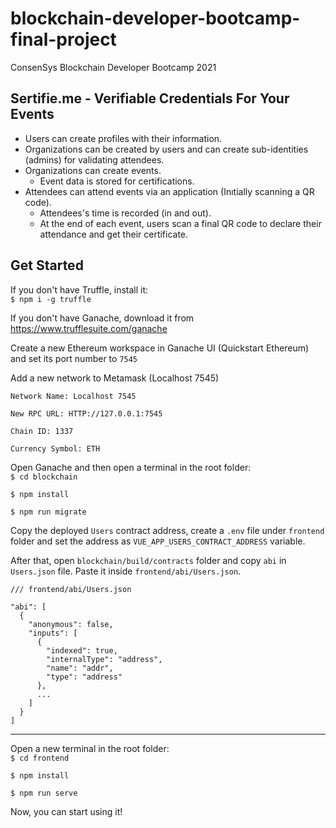 # blockchain-developer-bootcamp-final-project
ConsenSys Blockchain Developer Bootcamp 2021

## Sertifie.me - Verifiable Credentials For Your Events

- Users can create profiles with their information.
- Organizations can be created by users and can create sub-identities (admins) for validating attendees.
- Organizations can create events.
  - Event data is stored for certifications.
- Attendees can attend events via an application (Inıtially scanning a QR code).
  - Attendees's time is recorded (in and out).
  - At the end of each event, users scan a final QR code to declare their attendance and get their certificate.

## Get Started
If you don't have Truffle, install it:\
`$ npm i -g truffle`

If you don't have Ganache, download it from https://www.trufflesuite.com/ganache

Create a new Ethereum workspace in Ganache UI (Quickstart Ethereum) and set its port number to `7545`

Add a new network to Metamask (Localhost 7545)

```
Network Name: Localhost 7545

New RPC URL: HTTP://127.0.0.1:7545

Chain ID: 1337

Currency Symbol: ETH
```

Open Ganache and then open a terminal in the root folder:\
`$ cd blockchain`

`$ npm install`

`$ npm run migrate`

Copy the deployed `Users` contract address, create a `.env` file under `frontend` folder and set the address as `VUE_APP_USERS_CONTRACT_ADDRESS` variable.

After that, open `blockchain/build/contracts` folder and copy `abi` in `Users.json` file. Paste it inside `frontend/abi/Users.json`.
```
/// frontend/abi/Users.json

"abi": [
  {
    "anonymous": false,
    "inputs": [
      {
        "indexed": true,
        "internalType": "address",
        "name": "addr",
        "type": "address"
      },
      ...
    ]
  }
]
```

---

Open a new terminal in the root folder:\
`$ cd frontend`

`$ npm install`

`$ npm run serve`

Now, you can start using it!
